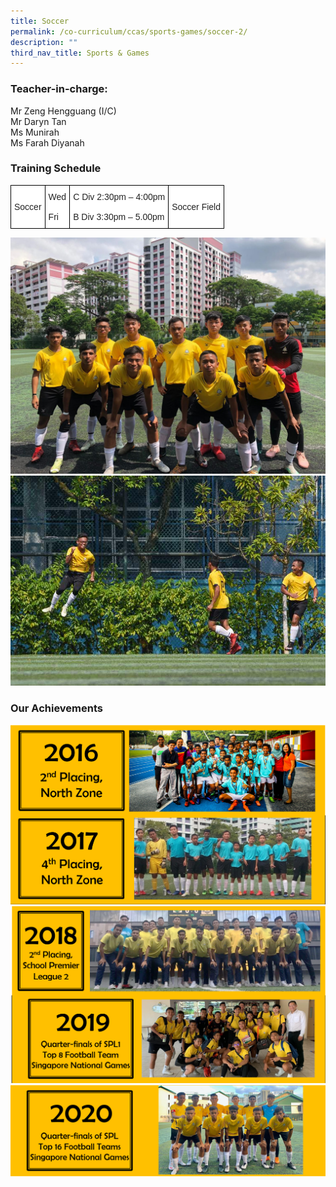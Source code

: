 ```yaml
---
title: Soccer
permalink: /co-curriculum/ccas/sports-games/soccer-2/
description: ""
third_nav_title: Sports & Games
---
```

### Teacher-in-charge:

Mr Zeng Hengguang (I/C)  <br>
Mr Daryn Tan  <br>
Ms Munirah  <br>
Ms Farah Diyanah <br>

### Training Schedule

<style type="text/css">
.tg  {border-collapse:collapse;border-spacing:0;}
.tg td{border-color:black;border-style:solid;border-width:1px;font-family:Arial, sans-serif;font-size:14px;
  overflow:hidden;padding:10px 5px;word-break:normal;}
.tg th{border-color:black;border-style:solid;border-width:1px;font-family:Arial, sans-serif;font-size:14px;
  font-weight:normal;overflow:hidden;padding:10px 5px;word-break:normal;}
.tg .tg-1ppo{background-color:#FFF;color:#222;text-align:left;vertical-align:middle}
</style>
<table class="tg">
<thead>
  <tr>
    <td class="tg-1ppo">Soccer</td>
    <td class="tg-1ppo">Wed<br><br>Fri</td>
    <td class="tg-1ppo">C Div 2:30pm – 4:00pm<br><br>B Div 3:30pm – 5.00pm</td>
    <td class="tg-1ppo">Soccer Field</td>
  </tr>
</thead>
</table>

![](/images/soccer%201.jpeg)
![](/images/soccer%202.jpeg)

### Our Achievements
![](/images/2016_17_achievement-1.png)
![](/images/2018_19_achievement-1.png)
![](/images/2020-achievement.png)